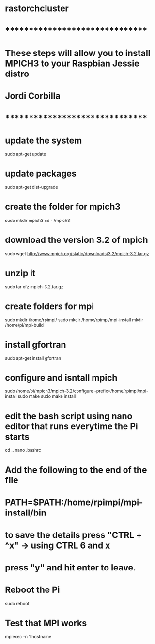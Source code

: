 # rastorchcluster

# ******************************
# These steps will allow you to install MPICH3 to your Raspbian Jessie distro
# Jordi Corbilla
# ******************************

# update the system
sudo apt-get update

# update packages
sudo apt-get dist-upgrade

# create the folder for mpich3
sudo mkdir mpich3
cd ~/mpich3

# download the version 3.2 of mpich
sudo wget http://www.mpich.org/static/downloads/3.2/mpich-3.2.tar.gz

# unzip it
sudo tar xfz mpich-3.2.tar.gz

# create folders for mpi
sudo mkdir /home/rpimpi/
sudo mkdir /home/rpimpi/mpi-install
mkdir /home/pi/mpi-build

# install gfortran
sudo apt-get install gfortran

# configure and isntall mpich
sudo /home/pi/mpich3/mpich-3.2/configure -prefix=/home/rpimpi/mpi-install
sudo make
sudo make install

# edit the bash script using nano editor that runs everytime the Pi starts
cd ..
nano .bashrc

# Add the following to the end of the file
# PATH=$PATH:/home/rpimpi/mpi-install/bin
# to save the details press "CTRL + ^x" -> using CTRL 6 and x
# press "y" and hit enter to leave.

# Reboot the Pi
sudo reboot

# Test that MPI works
mpiexec -n 1 hostname

